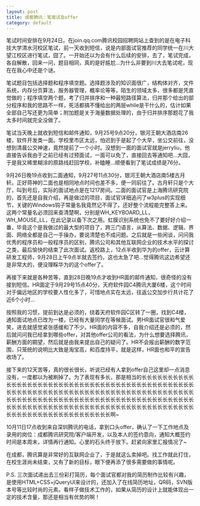 ```yaml
---
layout: post
title: 成都腾讯：笔面试及offer
category: default
---
```


笔试时间安排在9月24日。在join.qq.com腾讯校园招聘网站上查到的是在电子科技大学清水河校区笔试，前一天收到短信，说是内部面试官推荐的同学统一在川大望江校区进行笔试，囧了。一开始还以为会有什么后续的安排，去了，笔试完成，各自解散，回来一问，题目相同，真的是好尴尬…为什么非要到川大去笔试呢，现在在我心中还是个谜。

笔试题目包括选择题和程序填空题。选择题涉及的知识面很广，结构体对齐，文件系统，内存分页算法，服务器管理，概率论等等，陌生的领域太多，很多都是凭直觉做的；程序填空两个题，考了归并排序和一种最短路径算法，归并那个给出的部分程序和我的思路不一样，死活都搞不懂给出的两层while是干什么的，估计如果全部自己写还更为简单；附加题是关于海量数据处理的，由于归并排序那题花了我太多时间就完全没做了。

笔试当天晚上就收到短信和邮件通知，9月25号9点20分，银河王朝大酒店南26楼，软件开发类一面。学校里市区太远，怕迟到于是起了个大早，坐公交前往，没想到清晨公交神速，竟然提前了一个小时。没想到一面的面试官就是jerryliu，他直接告诉我由于之前已经有过预面试，一面可以免了，直接回去等通知吧…大囧，于是我又稀里糊涂的原路线赶回学校，补瞌睡…顺便看到了笔试成绩是76分。

9月26日晚19点收到二面通知，9月27号11点30分，银河王朝大酒店南5楼古月轩。正好蒋神的二面也是相同地点时间也差不多，便一同前往了。古月轩只是个大厅，叫到号后，实际的面试地点是在1217房间。二面的面试官是上海腾讯研究院的，首先还是自我介绍，再是做过的项目，面试官详细追问了w3plus的实现细节，关键的Windows钩子常量名我竟然记不得了，还好整个流程能完整答上来。这两个常量名必须回来查清楚啊，分别是WH_KEYBOARD_LL，WH_MOUSE_LL，在此记录以备下次之用。虹膜识别系统也免不了要好好介绍一番，毕竟这个是我做过的最大型的项目了，跨三门语言，从算法、数据、逻辑、界面、网络全都是自己一手操办，要说清楚也不成问题。之后就是一些闲谈，问问我优秀的程序员和一般程序员的区别，腾讯公司和其他互联网企业的技术水平的探讨之类，最后愉快的结束了此次面试。返校路上，12点半收到华为的offer，云计算研发工程师，9月28日上午9点半就去签约，这也太急了吧…觉得腾讯这边希望还是非常大的，便没理睬华为的这个offer了。

再接下来就是各种苦等，直到28日晚19点才收到HR面的邮件通知，很奇怪的没有接到短信。HR面定于9月29号15点40分，天府软件园C4腾讯大厦6楼，这个时间对于偏远地区的学校要人性化多了，可惜地点实在太远，往返公交加步行共计花了近6个小时…

按照我的习惯，提前到达是必须的，绕着天府软件园C区转了一圈，找到C4楼，通知面试地点已改为一楼，已经有大量同学在等候面试。男HR面试官很和气爱笑，进去就感觉紧张感缓和了不少。HR面的内容不多，自我介绍还是必须的，然后就问问我已经拿到哪些offer，对其他offer公司的看法，为什么想要选择腾讯，薪酬方面的期望，然后就是由我来提出自己的疑问了。HR不会报出薪酬的数字范围，只笼统的说明比大致是淘宝高，和百度持平，就是这样，HR面也和平的宣告收场了。

接下来的12天苦等，真的很长很长，听说已经有人拿到offer自己这里却一点消息没有，一度都以为被刷掉了。为了表现有多长，那是相当的长长长长长长长长长长长长长长长长长长长长长长长长长长长长长长长长长长长长长长长长长长长长长长长长长长长长长长长长长长长长长长长长长长长长长长长长长长长长长长长长长长长长长长长长长长长长长长长长长长长长长长长长长长长长长长长长长长长长长长长长长长长长长长长长长长长长长长长长长长长长长长长长长长长长长长长长长长长长长长长长长长长长长长长长长长长长长长啊~

10月11日17点收到来自深圳腾讯的电话，拿到口头offer，确认了一下工作地点及录用的岗位：成都腾讯研究院/客户端开发，以及本人的签约意向，通知大概签约时间是本周末，详情再行通知。心里的石头终于放下。赶紧向家里汇报情况了~

在成都，腾讯算是非常好的互联网企业了，于是就这么卖掉吧。找工作就此打住，在校生涯尚未结束，又有了新的目标，眼下便再添了很多需要做的事情呢。

P.S. 三次面试递出去三份彩打简历，每个面试官都对我的简历制作比较有兴趣，是使用HTML+CSS+jQueryUI来设计的，还加入了在线简历地址，QR码，SVN版本号等比较时尚的元素。看样子做技术工作的，如果从简历的设计上就能体现出一定的技术含量，那还是相当有优势的啊！